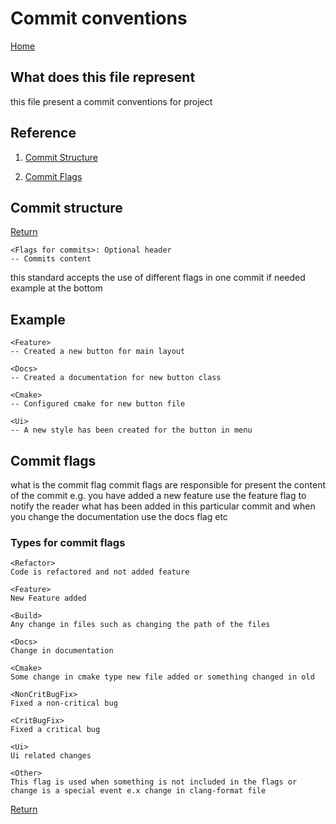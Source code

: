 # Commit conventions
[Home](../ReadMe.md) 

## What does this file represent

this file present a commit conventions for project

## Reference

1. [Commit Structure](#commit-structure)

2. [Commit Flags](#commit-flags)

## Commit structure 
[Return](#reference)

    <Flags for commits>: Optional header
    -- Commits content

this standard accepts the use of different flags in one commit if needed example at the bottom
## Example

    <Feature>
    -- Created a new button for main layout

    <Docs>
    -- Created a documentation for new button class

    <Cmake>
    -- Configured cmake for new button file

    <Ui>
    -- A new style has been created for the button in menu

## Commit flags

what is the commit flag
commit flags are responsible for present the content of the commit e.g. you have added a new feature use the feature flag to notify the reader what has been added in this particular commit and when you change the documentation use the docs flag etc

### Types for commit flags

    <Refactor>
    Code is refactored and not added feature

    <Feature>
    New Feature added

    <Build>
    Any change in files such as changing the path of the files

    <Docs>
    Change in documentation

    <Cmake>
    Some change in cmake type new file added or something changed in old

    <NonCritBugFix>
    Fixed a non-critical bug

    <CritBugFix>
    Fixed a critical bug

    <Ui>
    Ui related changes

    <Other>
    This flag is used when something is not included in the flags or change is a special event e.x change in clang-format file

[Return](../ReadMe.md)
